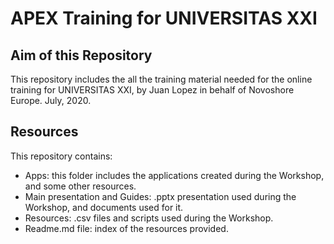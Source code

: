 # APEX Training for UNIVERSITAS XXI

## Aim of this Repository
This repository includes the all the training material needed for the online training for UNIVERSITAS XXI, by Juan Lopez in behalf of Novoshore Europe. July, 2020.

## Resources
This repository contains:
* Apps: this folder includes the applications created during the Workshop, and some other resources.
* Main presentation and Guides: .pptx presentation used during the Workshop, and documents used for it.
* Resources: .csv files and scripts used during the Workshop.
* Readme.md file: index of the resources provided.